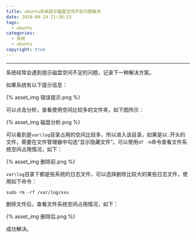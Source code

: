 ```yaml
---
title: ubuntu系统提示磁盘空间不足问题解决
date: 2018-09-19 21:38:23
tags:
  - ubuntu
categories: 
  - 系统
  - ubuntu
copyright: true
---
```


----

系统经常会遇到提示磁盘空间不足的问题，记录下一种解决方案。

<!--more--->

如果系统有以下提示信息：

{% asset_img 错误提示.png %}

可以点击分析，查看使用空间比较多的文件夹，如下图所示：

{%  asset_img 磁盘分析.png %}

可以看到是`var\log`目录占用的空间比较多，所以进入该目录，如果是以`.`开头的文件，需要在文件管理器中勾选“显示隐藏文件”。可以使用`df -h`命令查看文件系统空间占用情况，如下：

{% asset_img 删除前.png %}

`var\log`目录下都是些系统的日志文件，可以选择删除比较大的某些日志文件，使用如下命令：

`sudo rm -rf /var/log/xxx`

删除文件后，查看文件系统空间占用情况，如下：

{% asset_img 删除后.png %}

成功解决。

